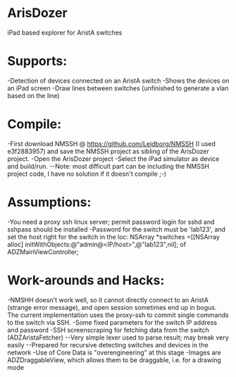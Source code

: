 ArisDozer
=========

iPad based explorer for AristA switches

Supports:
========
-Detection of devices connected on an AristA switch
-Shows the devices on an iPad screen
-Draw lines between switches (unfinished to generate a vlan based on the line)

Compile:
========
-First download NMSSH @ https://github.com/Lejdborg/NMSSH (I used e3f2883957) and save the NMSSH project as sibling of the ArisDozer project.
-Open the ArisDozer project
-Select the iPad simulator as device and build/run.
--Note: most difficult part can be including the NMSSH project code, I have no solution if it doesn't compile ;-)

Assumptions:
============
-You need a proxy ssh linux server; permit password login for sshd and sshpass should be installed
-Password for the switch must be 'lab123', and set the host right for the switch in the loc: NSArray *switches =[[NSArray alloc] initWithObjects:@"admin@<IP/host>",@"lab123",nil]; of ADZMainViewController;


Work-arounds and Hacks:
=======================
-NMSHH doesn't work well, so it cannot directly connect to an AristA (strange error message), and open session sometimes end up in bogus. The current implementation uses the proxy-ssh to commit single commands to the switch via SSH.
-Some fixed parameters for the switch IP address and password
-SSH screenscraping for fetching data from the switch (ADZAristaFetcher)
--Very simple lexer used to parse result; may break very easily
--Prepared for recursive detecting switches and devices in the network
-Use of Core Data is "overengineering" at this stage
-Images are ADZDraggableView, which allows them to be draggable, i.e. for a drawing mode





